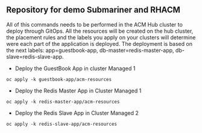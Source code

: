 ## Repository for demo Submariner and RHACM

All of this commands needs to be performed in the ACM Hub cluster to deploy through GitOps. All the resources will be created on the hub cluster, the placement rules and the labels you apply on your clusters will determine were each part of the application is deployed. The deployment is based on the next labels: app=guestbook-app, db-master=redis-master-app, db-slave=redis-slave-app.

* Deploy the GuestBook App in cluster Managed 1

```
oc apply -k guestbook-app/acm-resources
```

* Deploy the Redis Master App in Cluster Managed 1

```
oc apply -k redis-master-app/acm-resources
```

* Deploy the Redis Slave App in Cluster Managed 2

```
oc apply -k redis-slave-app/acm-resources
```
